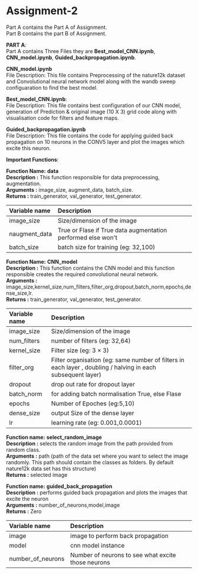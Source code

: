 # Assignment-2
Part A contains the Part A of Assignment.  
Part B contains the part B of Assignment.  

**PART A**:  
          Part A contains Three Files they are **Best_model_CNN.ipynb**, **CNN_model.ipynb**, **Guided_backpropagation.ipynb**.

**CNN_model.ipynb**  
File Description: This file contains Preprocessing of the nature12k dataset and Convolutional neural network model along with the wandb sweep configuaration to find the best model.  

****Best_model_CNN.ipynb****:          
File Description: This file contains best configuration of our CNN model, generation of Prediction & original image (10 X 3) grid code along with visualisation code for filters and feature maps.  
               
**Guided_backpropagation.ipynb**  
File Description: This file contains the code for applying guided back propagation on 10 neurons in the CONV5 layer and plot the images which excite this neuron.

**Important Functions**:  

**Function Name:** **data**  
**Description :** This function responsible for data preprocessing, augmentation.  
**Arguments :** image_size, augment_data, batch_size.  
**Returns :** train_generator, val_generator, test_generator.  


| **Variable name** |  **Description**   |
| :------------ | :-----|
| image_size    | Size/dimension of the image           |
| naugment_data | True or Flase if True data augmentation performed else won't |
|batch_size | batch size for training (eg: 32,100)|


**Function Name:** **CNN_model**  
**Description :** This function contains the CNN model and this function responsible creates the required convolutional neural network.  
**Arguments :** image_size,kernel_size,num_filters,filter_org,dropout,batch_norm,epochs,dense_size,lr.  
**Returns :** train_generator, val_generator, test_generator.  

| **Variable name** |  **Description**   |
| :------------ | :-----|
| image_size    | Size/dimension of the image           |
| num_filters | number of filters (eg: 32,64)|
|kernel_size | Filter size (eg: 3 × 3)|
| filter_org | Filter organisation (eg: same number of filters in each layer , doubling / halving in each subsequent layer) |
|dropout | drop out rate for dropout layer|
|batch_norm | for adding batch normalisation True, else Flase|
|epochs | Number of Epoches (eg:5,10)|
|dense_size | output Size of the dense layer|
|lr | learning rate (eg: 0.001,0.0001)|


**Function name:** **select_random_image**  
**Description  :** selects the random image from the path provided from random class.  
**Arguments    :** path (path of the data set where you want to select the image randomly. This path should contain the classes as folders. By default nature12k data set has this structure)  
**Returns      :** selected image  

**Function name:** **guided_back_propagation**  
**Description :** performs guided back propagation and plots the images that excite the neuron  
**Arguments   :** number_of_neurons,model,image  
**Returns     :** Zero  

| **Variable name** |  **Description**   |
| :------------ | :-----|
| image    | image to perform back propagation            |
| model | cnn model instance |
|number_of_neurons | Number of neurons to see what excite those neurons|
